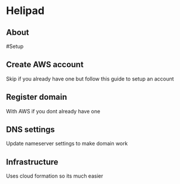 # Helipad

## About


#Setup

## Create AWS account
Skip if you already have one but follow this guide to setup an account

## Register domain
With AWS if you dont already have one

## DNS settings
Update nameserver settings to make domain work

## Infrastructure
Uses cloud formation so its much easier
